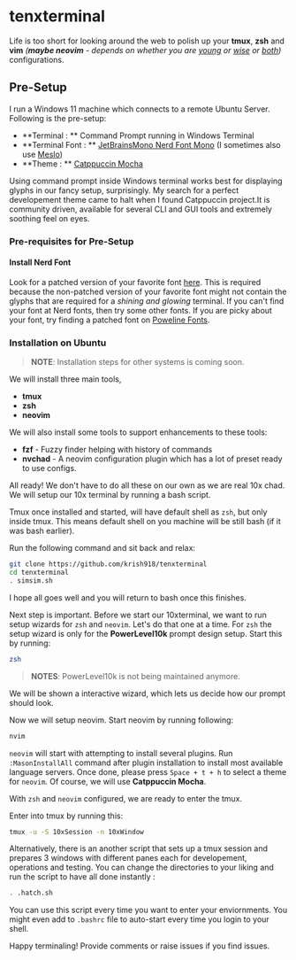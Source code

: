 # tenxterminal
Life is too short for looking around the web to polish up your **tmux**, **zsh** and **vim** _(**maybe neovim** - depends on whether you are [young](https://gyydin.mataroa.blog/blog/neovim-is-driving-me-crazy-but-i-cant-stop/) or [wise](https://dev.to/harri_etty/comment/mcbi) or [both](https://www.google.com/search?q=neovim+is+waste+of+time))_ configurations.

## Pre-Setup
I run a Windows 11 machine which connects to a remote Ubuntu Server. Following is the pre-setup:

- **Terminal : ** Command Prompt running in Windows Terminal 
- **Terminal Font : ** [JetBrainsMono Nerd Font Mono](https://github.com/ryanoasis/nerd-fonts/releases/download/v3.2.1/JetBrainsMono.zip) (I sometimes also use [Meslo](https://github.com/romkatv/powerlevel10k?tab=readme-ov-file#meslo-nerd-font-patched-for-powerlevel10k))
- **Theme : ** [Catppuccin Mocha](https://github.com/catppuccin/windows-terminal)

Using command prompt inside Windows terminal works best for displaying glyphs in our fancy setup, surprisingly. My search for a perfect developement theme came to halt when I found Catppuccin project.It is community driven, available for several CLI and GUI tools and extremely soothing feel on eyes.

### Pre-requisites for Pre-Setup
#### Install Nerd Font
Look for a patched version of your favorite font [here](https://www.nerdfonts.com/font-downloads). This is required because the non-patched version of your favorite font might not contain the glyphs that are required for a *shining and glowing* terminal. If you can't find your font at Nerd fonts, then try some other fonts. If you are picky about your font, try finding a patched font on [Poweline Fonts](https://github.com/powerline/fonts). 

### Installation on Ubuntu 
> __NOTE__: Installation steps for other systems is coming soon.

We will install three main tools, 

- **tmux**
- **zsh**
- **neovim** 

We will also install some tools to support enhancements to these tools:
    
- **fzf** - Fuzzy finder helping with history of commands
- **nvchad** - A neovim configuration plugin which has a lot of preset ready to use configs.

All ready! We don't have to do all these on our own as we are real 10x chad. We will setup our 10x terminal by running a bash script. 

Tmux once installed and started, will have default shell as `zsh`, but only inside tmux. This means default shell on you machine will be still bash (if it was bash earlier).

Run the following command and sit back and relax: 
```bash
git clone https://github.com/krish918/tenxterminal
cd tenxterminal
. simsim.sh
```

I hope all goes well and you will return to bash once this finishes. 

Next step is important. Before we start our 10xterminal, we want to run setup wizards for `zsh` and `neovim`. Let's do that one at a time. For `zsh` the setup wizard is only for the **PowerLevel10k** prompt design setup. Start this by running:

```bash
zsh
```

>__NOTES__: PowerLevel10k is not being maintained anymore.

We will be shown a interactive wizard, which lets us decide how our prompt should look. 

Now we will setup neovim. Start neovim by running following: 
```bash 
nvim
```

`neovim` will start with attempting to install several plugins. Run `:MasonInstallAll` command after plugin installation to install most available language servers. Once done, please press `Space + t + h` to select a theme for `neovim`. Of course, we will use **Catppuccin Mocha**. 

With `zsh` and `neovim` configured, we are ready to enter the tmux.

Enter into tmux by running this:

```bash
tmux -u -S 10xSession -n 10xWindow
```

Alternatively, there is an another script that sets up a tmux session and prepares 3 windows with different panes each for developement, operations and testing. You can change the directories to your liking and run the script to have all done instantly : 

```bash
. .hatch.sh
```
You can use this script every time you want to enter your enviornments. You might even add to `.bashrc` file to auto-start every time you login to your shell.

Happy terminaling! Provide comments or raise issues if you find issues.
